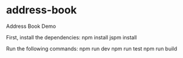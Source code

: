 # address-book
Address Book Demo

First, install the dependencies:
	npm install
	jspm install

Run the following commands:
	npm run dev
	npm run test
	npm run build